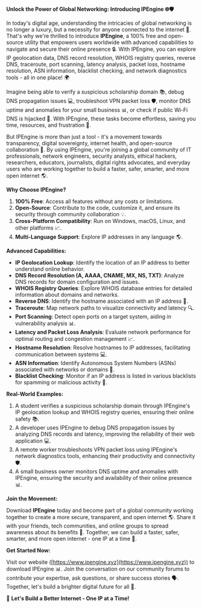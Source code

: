 **Unlock the Power of Global Networking: Introducing IPEngine 🌐🛡️**

In today's digital age, understanding the intricacies of global networking is no longer a luxury, but a necessity for anyone connected to the internet 🚀. That's why we're thrilled to introduce **IPEngine**, a 100% free and open-source utility that empowers users worldwide with advanced capabilities to navigate and secure their online presence 🔒. With IPEngine, you can explore IP geolocation data, DNS record resolution, WHOIS registry queries, reverse DNS, traceroute, port scanning, latency analysis, packet loss, hostname resolution, ASN information, blacklist checking, and network diagnostics tools - all in one place! 🌍

Imagine being able to verify a suspicious scholarship domain 📚, debug DNS propagation issues 💻, troubleshoot VPN packet loss 🛡️, monitor DNS uptime and anomalies for your small business 📊, or check if public Wi-Fi DNS is hijacked 🤝. With IPEngine, these tasks become effortless, saving you time, resources, and frustration 🙌.

But IPEngine is more than just a tool - it's a movement towards transparency, digital sovereignty, internet health, and open-source collaboration 🌟. By using IPEngine, you're joining a global community of IT professionals, network engineers, security analysts, ethical hackers, researchers, educators, journalists, digital rights advocates, and everyday users who are working together to build a faster, safer, smarter, and more open internet 🌎.

**Why Choose IPEngine?**

1.  **100% Free**: Access all features without any costs or limitations.
2.  **Open-Source**: Contribute to the code, customize it, and ensure its security through community collaboration 💡.
3.  **Cross-Platform Compatibility**: Run on Windows, macOS, Linux, and other platforms 📈.
4.  **Multi-Language Support**: Explore IP addresses in any language 🌎.

**Advanced Capabilities:**

*   **IP Geolocation Lookup**: Identify the location of an IP address to better understand online behavior.
*   **DNS Record Resolution (A, AAAA, CNAME, MX, NS, TXT)**: Analyze DNS records for domain configuration and issues.
*   **WHOIS Registry Queries**: Explore WHOIS database entries for detailed information about domains and networks.
*   **Reverse DNS**: Identify the hostname associated with an IP address 🚀.
*   **Traceroute**: Map network paths to visualize connectivity and latency 🔍.
*   **Port Scanning**: Detect open ports on a target system, aiding in vulnerability analysis 📊.
*   **Latency and Packet Loss Analysis**: Evaluate network performance for optimal routing and congestion management 📈.
*   **Hostname Resolution**: Resolve hostnames to IP addresses, facilitating communication between systems 💻.
*   **ASN Information**: Identify Autonomous System Numbers (ASNs) associated with networks or domains 🔗.
*   **Blacklist Checking**: Monitor if an IP address is listed in various blacklists for spamming or malicious activity 🚫.

**Real-World Examples:**

1.  A student verifies a suspicious scholarship domain through IPEngine's IP geolocation lookup and WHOIS registry queries, ensuring their online safety 📚.
2.  A developer uses IPEngine to debug DNS propagation issues by analyzing DNS records and latency, improving the reliability of their web application 💻.
3.  A remote worker troubleshoots VPN packet loss using IPEngine's network diagnostics tools, enhancing their productivity and connectivity 🛡️.
4.  A small business owner monitors DNS uptime and anomalies with IPEngine, ensuring the security and availability of their online presence 📊.

**Join the Movement:**

Download **IPEngine** today and become part of a global community working together to create a more secure, transparent, and open internet 🌎. Share it with your friends, tech communities, and online groups to spread awareness about its benefits 🔗. Together, we can build a faster, safer, smarter, and more open internet - one IP at a time 💪.

**Get Started Now:**

Visit our website ([https://www.ipengine.xyz](https://www.ipengine.xyz)) to download IPEngine 📊. Join the conversation on our community forums to contribute your expertise, ask questions, or share success stories 🗣️. Together, let's build a brighter digital future for all 🔌.

🚀 **Let's Build a Better Internet - One IP at a Time!**